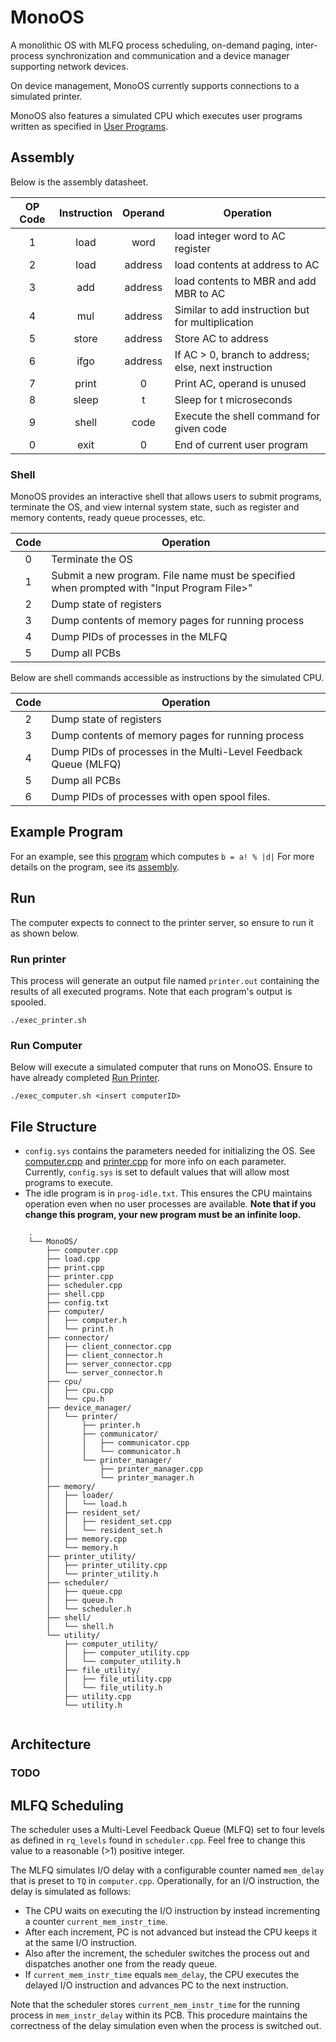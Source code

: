 # MonoOS
A monolithic OS with MLFQ process scheduling, on-demand paging, inter-process synchronization and communication and 
a device manager supporting network devices. 

On device management, MonoOS currently supports connections to a simulated printer. 

MonoOS also features a simulated CPU which executes user programs written as specified in [User Programs](#assembly).

## Assembly
Below is the assembly datasheet.

| OP Code | Instruction | Operand | Operation                                            |
|:-------:|:-----------:|:-------:|------------------------------------------------------|
|    1    |    load     |  word   | load integer word to AC register                     |
|    2    |    load     | address | load contents at address to AC                       |
|    3    |     add     | address | load contents to MBR and add MBR to AC               |
|    4    |     mul     | address | Similar to add instruction but for multiplication    |
|    5    |    store    | address | Store AC to address                                  |
|    6    |    ifgo     | address | If AC > 0, branch to address; else, next instruction |
|    7    |    print    |    0    | Print AC, operand is unused                          |
|    8    |    sleep    |    t    | Sleep for t microseconds                             |
|    9    |    shell    |  code   | Execute the shell command for given code             |
|    0    |    exit     |    0    | End of current user program                          |

### Shell
MonoOS provides an interactive shell that allows users to submit programs, terminate the OS, 
and view internal system state, such as register and memory contents, ready queue processes, etc.

| Code | Operation                                                                                  |
|:----:|--------------------------------------------------------------------------------------------|
|  0   | Terminate the OS                                                                           |
|  1   | Submit a new program. File name must be specified when prompted with "Input Program File>" |
|  2   | Dump state of registers                                                                    |
|  3   | Dump contents of memory pages for running process                                          |
|  4   | Dump PIDs of processes in the MLFQ                                                         |
|  5   | Dump all PCBs                                                                              |

Below are shell commands accessible as instructions by the simulated CPU.

| Code | Operation                                                       |
|:----:|-----------------------------------------------------------------|
|  2   | Dump state of registers                                         |
|  3   | Dump contents of memory pages for running process               |
|  4   | Dump PIDs of processes in the Multi-Level Feedback Queue (MLFQ) |
|  5   | Dump all PCBs                                                   |
|  6   | Dump PIDs of processes with open spool files.                   |

## Example Program
For an example, see this [program](factorial_program.txt) which computes `b = a! % |d|`
For more details on the program, see its [assembly](factorial_program.asm).


## Run
The computer expects to connect to the printer server, so ensure to run it as shown below.

### Run printer
This process will generate an output file named `printer.out` containing the results of all executed programs.
Note that each program's output is spooled.
  ````
  ./exec_printer.sh
  ````

### Run Computer
Below will execute a simulated computer that runs on MonoOS.
Ensure to have already completed [Run Printer](#run-printer).

  ````
  ./exec_computer.sh <insert computerID>
  ````

## File Structure
- `config.sys` contains the parameters needed for initializing the OS. 
  See [computer.cpp](computer.cpp) and [printer.cpp](printer.cpp) for more info on each parameter.
  Currently, `config.sys` is set to default values that will allow most programs to execute.
- The idle program is in `prog-idle.txt`. This ensures the CPU maintains operation even when no user processes are available.
  **Note that if you change this program, your new program must be an infinite loop.** 


````
    .
    └── MonoOS/
        ├── computer.cpp
        ├── load.cpp
        ├── print.cpp
        ├── printer.cpp
        ├── scheduler.cpp
        ├── shell.cpp
        ├── config.txt
        ├── computer/
        │   ├── computer.h
        │   └── print.h
        ├── connector/
        │   ├── client_connector.cpp
        │   ├── client_connector.h
        │   ├── server_connector.cpp
        │   └── server_connector.h
        ├── cpu/
        │   ├── cpu.cpp
        │   └── cpu.h
        ├── device_manager/
        │   └── printer/
        │       ├── printer.h
        │       ├── communicator/
        │       │   ├── communicator.cpp
        │       │   └── communicator.h
        │       └── printer_manager/
        │           ├── printer_manager.cpp
        │           └── printer_manager.h
        ├── memory/
        │   ├── loader/
        │   │   └── load.h
        │   ├── resident_set/
        │   │   ├── resident_set.cpp
        │   │   └── resident_set.h
        │   ├── memory.cpp
        │   └── memory.h
        ├── printer_utility/
        │   ├── printer_utility.cpp
        │   └── printer_utility.h
        ├── scheduler/
        │   ├── queue.cpp
        │   ├── queue.h
        │   └── scheduler.h
        ├── shell/
        │   └── shell.h
        └── utility/
            ├── computer_utility/
            │   ├── computer_utility.cpp
            │   └── computer_utility.h
            ├── file_utility/
            │   ├── file_utility.cpp
            │   └── file_utility.h
            ├── utility.cpp
            └── utility.h
    
````

## Architecture

### TODO


## MLFQ Scheduling
The scheduler uses a Multi-Level Feedback Queue (MLFQ) set to four levels
as defined in `rq_levels` found in `scheduler.cpp`.
Feel free to change this value to a reasonable (>1) positive integer.

The MLFQ simulates I/O delay with a configurable counter named `mem_delay` that is preset to `TQ` in `computer.cpp`.
Operationally, for an I/O instruction, the delay is simulated as follows:

- The CPU waits on executing the I/O instruction by instead incrementing a counter `current_mem_instr_time`.
- After each increment, PC is not advanced but instead the CPU keeps it at the same I/O instruction.
- Also after the increment, the scheduler switches the process out and dispatches another one from the ready queue.
- If `current_mem_instr_time` equals `mem_delay`, the CPU executes the delayed I/O instruction
  and advances PC to the next instruction.

Note that the scheduler stores `current_mem_instr_time` for the running process in `mem_instr_delay` within its PCB.
This procedure maintains the correctness of the delay simulation even when the process is switched out.
